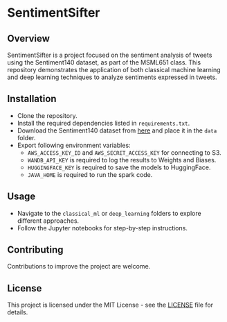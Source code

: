 # SentimentSifter

## Overview

SentimentSifter is a project focused on the sentiment analysis of tweets using the Sentiment140 dataset, as part of the MSML651 class. This repository demonstrates the application of both classical machine learning and deep learning techniques to analyze sentiments expressed in tweets.

## Installation

- Clone the repository.
- Install the required dependencies listed in `requirements.txt`.
- Download the Sentiment140 dataset from [here](https://www.kaggle.com/kazanova/sentiment140) and place it in the `data` folder.
- Export following environment variables:
  - `AWS_ACCESS_KEY_ID` and `AWS_SECRET_ACCESS_KEY` for connecting to S3.
  - `WANDB_API_KEY` is required to log the results to Weights and Biases.
  - `HUGGINGFACE_KEY` is required to save the models to HuggingFace.
  - `JAVA_HOME` is required to run the spark code.

## Usage

- Navigate to the `classical_ml` or `deep_learning` folders to explore different approaches.
- Follow the Jupyter notebooks for step-by-step instructions.

## Contributing

Contributions to improve the project are welcome.

## License

This project is licensed under the MIT License - see the [LICENSE](LICENSE) file for details.
